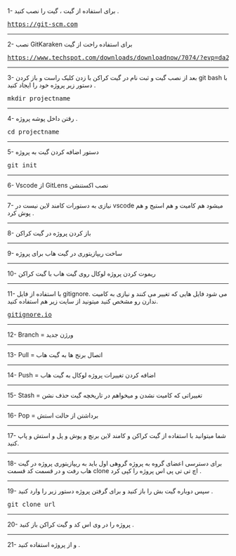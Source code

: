 1- برای استفاده از گیت ، گیت را نصب کنید .
<pre>
<a href="https://git-scm.com">https://git-scm.com</a>
</pre>
<hr>

2- نصب GitKaraken برای استفاده راحت از گیت
<pre>
<a href="https://www.techspot.com/downloads/downloadnow/7074/?evp=da25f7b72b5b90222fcfbdcd9b1c129a&file=9279">https://www.techspot.com/downloads/downloadnow/7074/?evp=da25f7b72b5b90222fcfbdcd9b1c129a&file=9279</a>
</pre>
<hr>

3- بعد از نصب گیت و ثبت نام در گیت کراکن با زدن کلیک راست و باز کردن git bash با دستور زیر پروژه خود را ایجاد کنید .
<pre>
mkdir projectname
</pre>
<hr>

4- رقتن داخل پوشه پروژه .
<pre>
cd projectname
</pre>
<hr>

5- دستور اضافه کردن گیت به پروژه
<pre>
git init
</pre>
<hr>

6- Vscode از GitLens نصب اکستنشن
<hr>

7- نیازی به دستورات کامند لاین نیست در vscode میشود هم کامیت و هم استیج و هم پوش کرد . 
<hr>

8- باز کردن پروژه در گیت کراکن
<hr>

9- ساخت ریپازیتوری در گیت هاب برای پروژه
<hr>

10- ریموت کردن پروژه لوکال روی گیت هاب با گیت کراکن
<hr>

11- با استفاده از فایل gitignore. می شود فایل هایی که تغییر می کنند و نیازی به کامیت ندارن رو مشخص کنید میتونید از سایت زیر هم استفاده کنید.

<pre>
<a href="https://gitignore.io">gitignore.io</a>
</pre>
<hr>

12- Branch = ورژن جدید
<hr>

13- Pull = اتصال برنج ها به گیت هاب
<hr>

14- Push = اضافه کردن تغییرات پروژه لوکال به گیت هاب
<hr>

15- Stash = تغییراتی که کامیت نشدن و میخواهم در تاریخچه گیت حذف نشن
<hr>

16- Pop = برداشتن از حالت استش
<hr>

17- شما میتوانید با استفاده از گیت کراکن و کامند لاین برنچ و پوش و پل و استش و پاپ کنید.
<hr>

18- برای دسترسی اعضای گروه به پروژه گروهی اول باید به ریپازیتوری پروژه در گیت هاب رفت و در قسمت کد قسمت clone اچ تی تی پی اس پروژه را کپی کرد . 
<hr>

19- سپس دوباره گیت بش را باز کنید و برای گرفتن پروژه دستور زیر را وارد کنید .

<pre>
git clone url
</pre>
<hr>
  

20- پروژه را در وی اس کد و گیت کراکن باز کنید .
<hr>

21- و از پروژه استفاده کنید .
